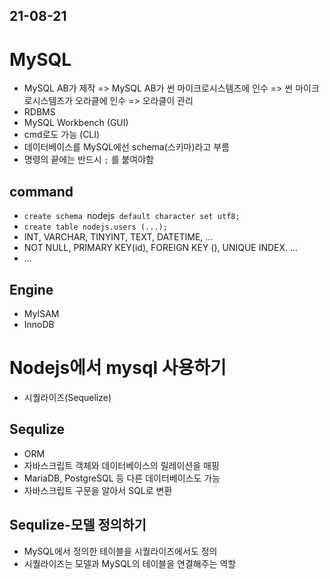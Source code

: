 
## 21-08-21

# MySQL
- MySQL AB가 제작 => MySQL AB가 썬 마이크로시스템즈에 인수 => 썬 마이크로시스템즈가 오라클에 인수 => 오라클이 관리
- RDBMS
- MySQL Workbench (GUI)
- cmd로도 가능 (CLI)
- 데이터베이스를 MySQL에선 schema(스키마)라고 부름
- 명령의 끝에는 반드시 `;` 를 붙여야함

## command
- `create schema `nodejs` default character set utf8;`
- `create table nodejs.users (...);`
- INT, VARCHAR, TINYINT, TEXT, DATETIME, ...
- NOT NULL, PRIMARY KEY(id), FOREIGN KEY (), UNIQUE INDEX. ...
- ...

## Engine
- MyISAM
- InnoDB


# Nodejs에서 mysql 사용하기
- 시퀄라이즈(Sequelize)

## Sequlize
- ORM
- 자바스크립트 객체와 데이터베이스의 릴레이션을 매핑
- MariaDB, PostgreSQL 등 다른 데이터베이스도 가능
- 자바스크립트 구문을 알아서 SQL로 변환

## Sequlize-모델 정의하기
- MySQL에서 정의한 테이블을 시퀄라이즈에서도 정의
- 시퀄라이즈는 모델과 MySQL의 테이블을 연결해주는 역할